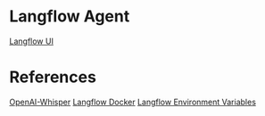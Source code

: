 # Langflow Agent
[Langflow UI](http://localhost:7860/flows)

# References
[OpenAI-Whisper](https://github.com/openai/whisper)
[Langflow Docker](https://docs.langflow.org/deployment-docker)
[Langflow Environment Variables](https://docs.langflow.org/environment-variables)